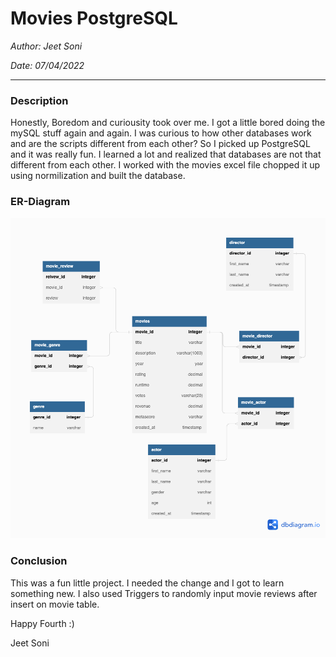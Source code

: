 # Movies PostgreSQL
*Author: Jeet Soni*

*Date: 07/04/2022*

 ----

 ### **Description**

 Honestly, Boredom and curiousity took over me. I got a little bored doing the mySQL stuff again and again. I was curious to how other databases work and are the scripts different from each other? So I picked up PostgreSQL and it was really fun. I learned a lot and realized that databases are not that different from each other. I worked with the movies excel file chopped it up using normilization and built the database. 

 ### **ER-Diagram**

 !["Movies Relational model"](movies_db.png)

 ### **Conclusion**

 This was a fun little project. I needed the change and I got to learn something new. I also used Triggers to randomly input movie reviews after insert on movie table. 

 Happy Fourth :)

 Jeet Soni